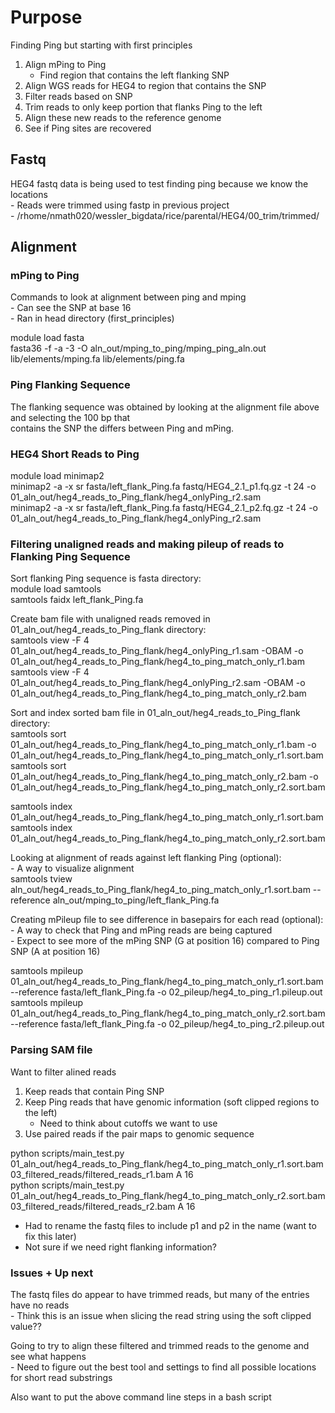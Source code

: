 # Purpose

Finding Ping but starting with first principles  

1. Align mPing to Ping  
    - Find region that contains the left flanking SNP  
2. Align WGS reads for HEG4 to region that contains the SNP  
3. Filter reads based on SNP  
4. Trim reads to only keep portion that flanks Ping to the left  
5. Align these new reads to the reference genome  
6. See if Ping sites are recovered  

## Fastq

HEG4 fastq data is being used to test finding ping because we know the locations  
    - Reads were trimmed using fastp in previous project  
        - /rhome/nmath020/wessler_bigdata/rice/parental/HEG4/00_trim/trimmed/

## Alignment

### mPing to Ping

Commands to look at alignment between ping and mping  
    - Can see the SNP at base 16  
    - Ran in head directory (first_principles)  

module load fasta  
fasta36 -f -a -3 -O aln_out/mping_to_ping/mping_ping_aln.out lib/elements/mping.fa  lib/elements/ping.fa  

### Ping Flanking Sequence

The flanking sequence was obtained by looking at the alignment file above and selecting the 100 bp that  
contains the SNP the differs between Ping and mPing.  

### HEG4 Short Reads to Ping

module load minimap2  
minimap2 -a  -x sr fasta/left_flank_Ping.fa fastq/HEG4_2.1_p1.fq.gz -t 24 -o 01_aln_out/heg4_reads_to_Ping_flank/heg4_onlyPing_r2.sam  
minimap2 -a  -x sr fasta/left_flank_Ping.fa fastq/HEG4_2.1_p2.fq.gz -t 24 -o 01_aln_out/heg4_reads_to_Ping_flank/heg4_onlyPing_r2.sam  

### Filtering unaligned reads and making pileup of reads to Flanking Ping Sequence

Sort flanking Ping sequence is fasta directory:  
module load samtools  
samtools faidx left_flank_Ping.fa  

Create bam file with unaligned reads removed in 01_aln_out/heg4_reads_to_Ping_flank directory:  
samtools view -F 4 01_aln_out/heg4_reads_to_Ping_flank/heg4_onlyPing_r1.sam -OBAM -o 01_aln_out/heg4_reads_to_Ping_flank/heg4_to_ping_match_only_r1.bam  
samtools view -F 4 01_aln_out/heg4_reads_to_Ping_flank/heg4_onlyPing_r2.sam -OBAM -o 01_aln_out/heg4_reads_to_Ping_flank/heg4_to_ping_match_only_r2.bam  

Sort and index sorted bam file in 01_aln_out/heg4_reads_to_Ping_flank directory:  
samtools sort 01_aln_out/heg4_reads_to_Ping_flank/heg4_to_ping_match_only_r1.bam -o 01_aln_out/heg4_reads_to_Ping_flank/heg4_to_ping_match_only_r1.sort.bam  
samtools sort 01_aln_out/heg4_reads_to_Ping_flank/heg4_to_ping_match_only_r2.bam -o 01_aln_out/heg4_reads_to_Ping_flank/heg4_to_ping_match_only_r2.sort.bam  

samtools index 01_aln_out/heg4_reads_to_Ping_flank/heg4_to_ping_match_only_r1.sort.bam  
samtools index 01_aln_out/heg4_reads_to_Ping_flank/heg4_to_ping_match_only_r2.sort.bam  

Looking at alignment of reads against left flanking Ping (optional):  
    - A way to visualize alignment  
samtools tview aln_out/heg4_reads_to_Ping_flank/heg4_to_ping_match_only_r1.sort.bam --reference aln_out/mping_to_ping/left_flank_Ping.fa  

Creating mPileup file to see difference in basepairs for each read (optional):  
    - A way to check that Ping and mPing reads are being captured  
    - Expect to see more of the mPing SNP (G at position 16) compared to Ping SNP (A at position 16)  
 
 samtools mpileup 01_aln_out/heg4_reads_to_Ping_flank/heg4_to_ping_match_only_r1.sort.bam --reference fasta/left_flank_Ping.fa -o 02_pileup/heg4_to_ping_r1.pileup.out  
 samtools mpileup 01_aln_out/heg4_reads_to_Ping_flank/heg4_to_ping_match_only_r2.sort.bam --reference fasta/left_flank_Ping.fa -o 02_pileup/heg4_to_ping_r2.pileup.out  


### Parsing SAM file

 Want to filter alined reads  
  1. Keep reads that contain Ping SNP  
  2. Keep Ping reads that have genomic information (soft clipped regions to the left)  
      - Need to think about cutoffs we want to use  
  3. Use paired reads if the pair maps to genomic sequence  



python scripts/main_test.py 01_aln_out/heg4_reads_to_Ping_flank/heg4_to_ping_match_only_r1.sort.bam 03_filtered_reads/filtered_reads_r1.bam A 16  
python scripts/main_test.py 01_aln_out/heg4_reads_to_Ping_flank/heg4_to_ping_match_only_r2.sort.bam 03_filtered_reads/filtered_reads_r2.bam A 16  

- Had to rename the fastq files to include p1 and p2 in the name (want to fix this later)  
- Not sure if we need right flanking information?  

### Issues + Up next

The fastq files do appear to have trimmed reads, but many of the entries have no reads  
    - Think this is an issue when slicing the read string using the soft clipped value??  

Going to try to align these filtered and trimmed reads to the genome and see what happens  
    - Need to figure out the best tool and settings to find all possible locations for short read substrings  

Also want to put the above command line steps in a bash script 
